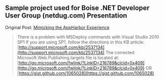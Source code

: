 ## Sample project used for Boise .NET Developer User Group (netdug.com) Presentation

Original Post: [Mimicking the AppHarbor Experience](http://elegantcode.com/2011/03/20/mimicking-the-appharbor-deployment-experience/)

> There is a problem with MSDeploy commands with Visual Studio 2010 SP1
> If you are using SP1, follow the directions in this KB article:
> [http://support.microsoft.com/kb/2537134](http://support.microsoft.com/kb/2537134)
> The corrected Microsoft.Web.Publishing.targets file is located at:
> [http://go.microsoft.com/fwlink/?LinkID=216789&clcid=0x409](http://go.microsoft.com/fwlink/?LinkID=216789&clcid=0x409) OR
> [https://gist.github.com/1065028](https://gist.github.com/1065028)